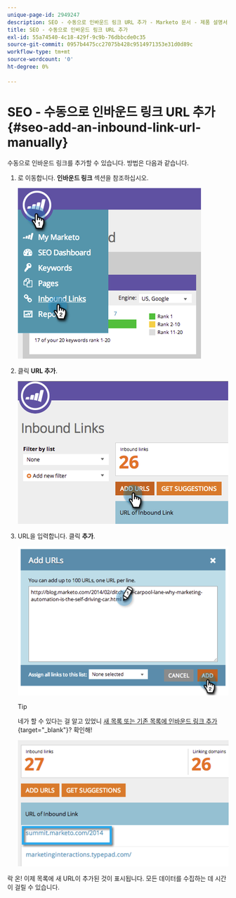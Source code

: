 ```yaml
---
unique-page-id: 2949247
description: SEO - 수동으로 인바운드 링크 URL 추가 - Marketo 문서 - 제품 설명서
title: SEO - 수동으로 인바운드 링크 URL 추가
exl-id: 55a74540-4c18-429f-9c9b-76dbbcde0c35
source-git-commit: 0957b4475cc27075b428c9514971353e31d0d89c
workflow-type: tm+mt
source-wordcount: '0'
ht-degree: 0%

---
```


# SEO - 수동으로 인바운드 링크 URL 추가 {#seo-add-an-inbound-link-url-manually}

수동으로 인바운드 링크를 추가할 수 있습니다. 방법은 다음과 같습니다.

1. 로 이동합니다. **인바운드 링크** 섹션을 참조하십시오.

   ![](assets/image2014-9-18-13-3a40-3a3.png)

1. 클릭 **URL 추가**.

   ![](assets/image2014-9-18-13-3a40-3a8.png)

1. URL을 입력합니다. 클릭 **추가**.

   ![](assets/image2014-9-18-13-3a40-3a32.png)

   >[!TIP]
   >
   >네가 할 수 있다는 걸 알고 있었니 [새 목록 또는 기존 목록에 인바운드 링크 추가](/help/marketo/product-docs/additional-apps/seo/understanding-seo/seo-managing-lists.md){target=&quot;_blank&quot;}? 확인해!

   ![](assets/image2014-9-18-13-3a41-3a14.png)

락 온! 이제 목록에 새 URL이 추가된 것이 표시됩니다. 모든 데이터를 수집하는 데 시간이 걸릴 수 있습니다.
